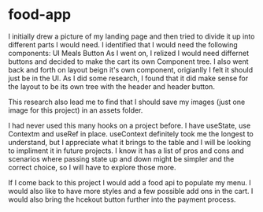# food-app

I initially drew a picture of my landing page and then tried to divide it up into different parts I would need. 
I identified that I would need the following components:
  UI
  Meals
  Button
As I went on, I relized I would need differnet buttons and decided to make the cart its own Component tree. 
I also went back and forth on layout beign it's own component, origianlly I felt it should just be in the UI. 
As I did some research, I found that it did make sense for the layout to be its own tree with the header and header button. 

This research also lead me to find that I should save my images (just one image for this project) in an assets folder. 

I had never used this many hooks on a project before. I have useState, use Contextm and useRef in place. 
useContext definitely took me the longest to understand, but I appreciate what it brings to the table
and I will be looking to impliment it in future projects. I know it has a list of pros and cons and scenarios
where passing state up and down might be simpler and the correct choice, so I will have to explore those more. 

If I come back to this project I would add a food api to populate my menu. I would also like to have more styles and a 
few possible add ons in the cart. I would also bring the hcekout button further into the payment process. 
